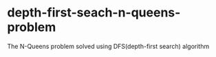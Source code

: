 depth-first-seach-n-queens-problem
==================================

The N-Queens problem solved using DFS(depth-first search) algorithm
